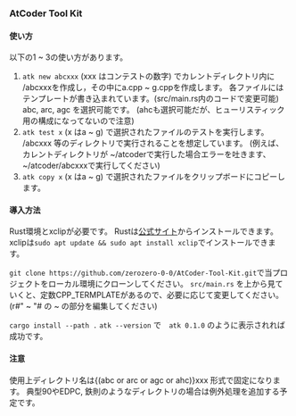 ### AtCoder Tool Kit

#### 使い方
以下の1 ~ 3の使い方があります。

1. `atk new abcxxx` (xxx はコンテストの数字) でカレントディレクトリ内に /abcxxxを作成し，その中にa.cpp ~ g.cppを作成します。
各ファイルにはテンプレートが書き込まれています。(src/main.rs内のコードで変更可能)
abc, arc, agc を選択可能です。
(ahcも選択可能だが、ヒューリスティック用の構成になってないので注意)
2. `atk test x` (x はa ~ g) で選択されたファイルのテストを実行します。
/abcxxx 等のディレクトリで実行されることを想定しています。
(例えば、カレントディレクトリが \~/atcoderで実行した場合エラーを吐きます、\~/atcoder/abcxxxで実行してください)
3. `atk copy x` (x はa ~ g) で選択されたファイルをクリップボードにコピーします。

#### 導入方法
Rust環境とxclipが必要です。
Rustは[公式サイト](https://www.rust-lang.org/tools/install)からインストールできます。
xclipは`sudo apt update && sudo apt install xclip`でインストールできます。

`git clone https://github.com/zerozero-0-0/AtCoder-Tool-Kit.git`で当プロジェクトをローカル環境にクローンしてください。
`src/main.rs` を上から見ていくと、定数CPP_TERMPLATEがあるので、必要に応じて変更してください。
(r#" ~ "# の ~ の部分を編集してください)

`cargo install --path .` 
`atk --version` で　`atk 0.1.0` のように表示されれば成功です。

#### 注意
使用上ディレクトリ名は{(abc or arc or agc or ahc)}xxx 形式で固定になります。
典型90やEDPC, 鉄則のようなディレクトリの場合は例外処理を追加する予定です。
